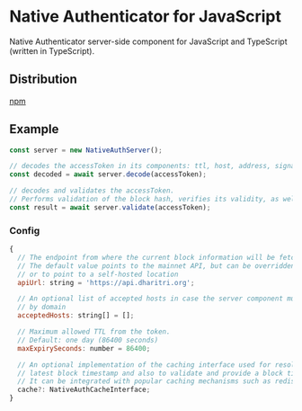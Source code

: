 # Native Authenticator for JavaScript

Native Authenticator server-side component for JavaScript and TypeScript (written in TypeScript).

## Distribution

[npm](https://www.npmjs.com/package/@terradharitri/sdk-native-auth-server)

## Example

```js
const server = new NativeAuthServer();

// decodes the accessToken in its components: ttl, host, address, signature, blockHash & body
const decoded = await server.decode(accessToken);

// decodes and validates the accessToken.
// Performs validation of the block hash, verifies its validity, as well as host verification
const result = await server.validate(accessToken);
```

### Config

```js
{
  // The endpoint from where the current block information will be fetched upon validation.
  // The default value points to the mainnet API, but can be overridden to be network-specific
  // or to point to a self-hosted location
  apiUrl: string = 'https://api.dharitri.org';

  // An optional list of accepted hosts in case the server component must validate the incoming requests
  // by domain
  acceptedHosts: string[] = [];

  // Maximum allowed TTL from the token.
  // Default: one day (86400 seconds)
  maxExpirySeconds: number = 86400;

  // An optional implementation of the caching interface used for resolving
  // latest block timestamp and also to validate and provide a block timestamp given a certain block hash.
  // It can be integrated with popular caching mechanisms such as redis
  cache?: NativeAuthCacheInterface;
}
```
